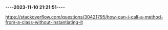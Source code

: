 **----2023-11-10 21:21:51----**

https://stackoverflow.com/questions/30421795/how-can-i-call-a-method-from-a-class-without-instantiating-it


